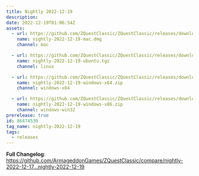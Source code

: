 ```yaml
---
title: Nightly 2022-12-19
description: 
date: 2022-12-19T01:06:54Z
assets: 
  - url: https://github.com/ZQuestClassic/ZQuestClassic/releases/download/nightly-2022-12-19/nightly-2022-12-19-mac.dmg
    name: nightly-2022-12-19-mac.dmg
    channel: mac

  - url: https://github.com/ZQuestClassic/ZQuestClassic/releases/download/nightly-2022-12-19/nightly-2022-12-19-ubuntu.tgz
    name: nightly-2022-12-19-ubuntu.tgz
    channel: linux

  - url: https://github.com/ZQuestClassic/ZQuestClassic/releases/download/nightly-2022-12-19/nightly-2022-12-19-windows-x64.zip
    name: nightly-2022-12-19-windows-x64.zip
    channel: windows-x64

  - url: https://github.com/ZQuestClassic/ZQuestClassic/releases/download/nightly-2022-12-19/nightly-2022-12-19-windows-x86.zip
    name: nightly-2022-12-19-windows-x86.zip
    channel: windows-win32
prerelease: true
id: 86474530
tag_name: nightly-2022-12-19
tags:
  - releases
---
```


**Full Changelog**: https://github.com/ArmageddonGames/ZQuestClassic/compare/nightly-2022-12-17...nightly-2022-12-19
